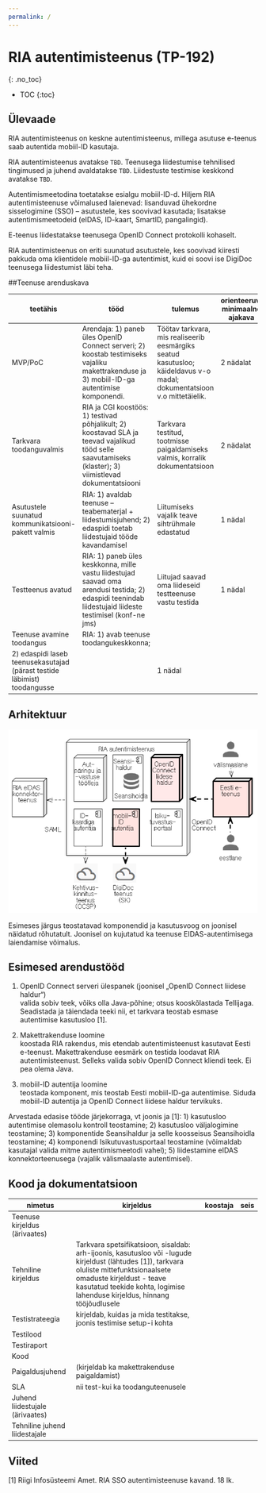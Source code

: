 ```yaml
---
permalink: /
---
```


# RIA autentimisteenus (TP-192)
{: .no_toc}

- TOC
{:toc}

## Ülevaade
RIA autentimisteenus on keskne autentimisteenus, millega asutuse e-teenus saab autentida mobiil-ID kasutaja.

RIA autentimisteenus avatakse `TBD`. Teenusega liidestumise tehnilised tingimused ja juhend avaldatakse `TBD`. Liidestuste testimise keskkond avatakse `TBD`.

Autentimismeetodina toetatakse esialgu mobiil-ID-d. Hiljem RIA autentimisteenuse võimalused laienevad: lisanduvad ühekordne sisselogimine (SSO) – asutustele, kes soovivad kasutada; lisatakse autentimismeetodeid (eIDAS, ID-kaart, SmartID, pangalingid).

E-teenus liidestatakse teenusega OpenID Connect protokolli kohaselt. 

RIA autentimisteenus on eriti suunatud asutustele, kes soovivad kiiresti pakkuda oma klientidele mobiil-ID-ga autentimist, kuid ei soovi ise DigiDoc teenusega liidestumist läbi teha.

##Teenuse arenduskava

| teetähis | tööd | tulemus | orienteeruv, minimaalne ajakava |
|----------|------|---------|--------------|
| MVP/PoC  | Arendaja: 1) paneb üles OpenID Connect serveri; 2) koostab testimiseks vajaliku makettrakenduse ja 3) mobiil-ID-ga autentimise komponendi. | Töötav tarkvara, mis realiseerib eesmärgiks seatud kasutusloo; käideldavus v-o madal; dokumentatsioon v.o mittetäielik. | 2 nädalat |
| Tarkvara toodanguvalmis | RIA ja CGI koostöös: 1) testivad põhjalikult; 2) koostavad SLA ja teevad vajalikud tööd selle saavutamiseks (klaster); 3) viimistlevad dokumentatsiooni | Tarkvara testitud, tootmisse paigaldamiseks valmis, korralik dokumentatsioon | 2 nädalat |
| Asutustele suunatud kommunikatsiooni-pakett valmis | RIA: 1) avaldab teenuse – teabematerjal + liidestumisjuhend; 2) edaspidi toetab liidestujaid tööde kavandamisel | Liitumiseks vajalik teave sihtrühmale edastatud | 1 nädal |
| Testteenus avatud | RIA: 1) paneb üles keskkonna, mille vastu liidestujad saavad oma arendusi testida; 2) edaspidi teenindab liidestujaid liideste testimisel (konf-ne jms) | Liitujad saavad oma liideseid testteenuse vastu testida | 1 nädal |
| Teenuse avamine toodangus | RIA: 1) avab teenuse toodangukeskkonna;
2) edaspidi laseb teenusekasutajad (pärast testide läbimist) toodangusse | | 1 nädal |

## Arhitektuur

![](img/ARH-01.PNG)

Esimeses järgus teostatavad komponendid ja kasutusvoog on joonisel näidatud rõhutatult. Joonisel on kujutatud ka  teenuse EIDAS-autentimisega laiendamise võimalus.

## Esimesed arendustööd
1)	OpenID Connect serveri ülespanek (joonisel „OpenID Connect liidese haldur“)<br>
valida sobiv teek, võiks olla Java-põhine; otsus kooskõlastada Tellijaga. Seadistada ja täiendada teeki nii, et tarkvara teostab esmase autentimise kasutusloo [1].

2)	Makettrakenduse loomine<br>
koostada RIA rakendus, mis etendab autentimisteenust kasutavat Eesti e-teenust. Makettrakenduse eesmärk on testida loodavat RIA autentimisteenust. Selleks valida sobiv OpenID Connect kliendi teek. Ei pea olema Java.

3)	mobiil-ID autentija loomine<br>
teostada komponent, mis teostab Eesti mobiil-ID-ga autentimise. Siduda mobiil-ID autentija  ja OpenID Connect liidese haldur tervikuks. 

Arvestada edasise tööde järjekorraga, vt joonis ja [1]: 1) kasutusloo autentimise olemasolu kontroll teostamine; 2) kasutusloo väljalogimine teostamine; 3) komponentide Seansihaldur ja selle koosseisus Seansihoidla teostamine; 4) komponendi Isikutuvastusportaal teostamine (võimaldab kasutajal valida mitme autentimismeetodi vahel); 5) liidestamine eIDAS konnektorteenusega (vajalik välismaalaste autentimisel).

## Kood ja dokumentatsioon

| nimetus | kirjeldus | koostaja  | seis |
|---------|-----------|-----------|------|
| Teenuse kirjeldus (ärivaates) |  |  |  |
| Tehniline kirjeldus | Tarkvara spetsifikatsioon, sisaldab: arh-ijoonis, kasutusloo või -lugude kirjeldust (lähtudes [1]), tarkvara oluliste mittefunktsionaalsete omaduste kirjeldust - teave kasutatud teekide kohta, logimise lahenduse kirjeldus, hinnang tööjõudlusele |
| Testistrateegia | kirjeldab, kuidas ja mida testitakse, joonis testimise setup-i kohta |  |  |
| Testilood   | | | |
| Testiraport | | | |
| Kood        | | | |
| Paigaldusjuhend | (kirjeldab ka makettrakenduse paigaldamist) | | |
| SLA         | nii test-kui ka toodanguteenusele | |
| Juhend liidestujale (ärivaates) | | |
| Tehniline juhend liidestajale | | |


## Viited

[1] Riigi Infosüsteemi Amet. RIA SSO autentimisteenuse kavand. 18 lk.